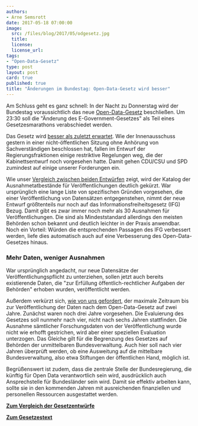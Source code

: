 ```yaml
---
authors: 
- Arne Semsrott
date: 2017-05-18 07:00:00
image:
  src: /files/blog/2017/05/odgesetz.jpg
  title: 
  license:
  license_url: 
tags:
- "Open-Data-Gesetz"
type: post
layout: post
card: true
published: true
title: "Änderungen im Bundestag: Open-Data-Gesetz wird besser" 
---
```

Am Schluss geht es ganz schnell: In der Nacht zu Donnerstag wird der Bundestag voraussichtlich das neue [Open-Data-Gesetz](https://okfn.de/blog/tags/open-data-gesetz/) beschließen. Um 23:30 soll die "Änderung des E-Government-Gesetzes" als Teil eines Gesetzesmarathons verabschiedet werden.

Das Gesetz wird [besser als zuletzt erwartet](http://dip21.bundestag.de/dip21/btd/18/124/1812406.pdf). Wie der Innenausschuss gestern in einer nicht-öffentlichen Sitzung ohne Anhörung von Sachverständigen beschlossen hat, fallen im Entwurf der Regierungsfraktionen einige restriktive Regelungen weg, die der Kabinettsentwurf noch vorgesehen hatte. Damit gehen CDU/CSU und SPD zumindest auf einige unserer Forderungen ein.

Wie unser [Vergleich zwischen beiden Entwürfen](https://github.com/arnese/odgesetz/commit/b1f14e08545927e0f2f9df64424a505423cd58c2?short_path=b81c70a#diff-b81c70af5ba72ee74460bf5e45a7b9bd) zeigt, wird der Katalog der Ausnahmetatbestände für Veröffentlichungen deutlich gekürzt. War ursprünglich eine lange Liste von spezifischen Gründen vorgesehen, die einer Veröffentlichung von Datensätzen entgegenstehen, nimmt der neue Entwurf größtenteils nur noch auf das Informationsfreiheitsgesetz (IFG) Bezug. Damit gibt es zwar immer noch mehr als 30 Ausnahmen für Veröffentlichungen. Die sind als Mindeststandard allerdings den meisten Behörden schon bekannt und deutlich leichter in der Praxis anwendbar. Noch ein Vorteil: Würden die entsprechenden Passagen des IFG verbessert werden, liefe dies automatisch auch auf eine Verbesserung des Open-Data-Gesetzes hinaus.

<h3>Mehr Daten, weniger Ausnahmen</h3>

War ursprünglich angedacht, nur neue Datensätze der Veröffentlichungspflicht zu unterziehen, sollen jetzt auch bereits existierende Daten, die "zur Erfüllung öffentlich-rechtlicher Aufgaben der Behörden" erhoben wurden, veröffentlicht werden.

Außerdem verkürzt sich, [wie von uns gefordert](https://okfn.de/blog/2017/01/odgesetz-stellungnahme/), der maximale Zeitraum bis zur Veröffentlichung der Daten nach dem Open-Data-Gesetz auf zwei Jahre. Zunächst waren noch drei Jahre vorgesehen. Die Evaluierung des Gesetzes soll nunmehr nach vier, nicht nach sechs Jahren stattfinden. Die Ausnahme sämtlicher Forschungsdaten von der Veröffentlichung wurde nicht wie erhofft gestrichen, wird aber einer speziellen Evaluation unterzogen. Das Gleiche gilt für die Begrenzung des Gesetzes auf Behörden der unmittelbaren Bundesverwaltung. Auch hier soll nach vier Jahren überprüft werden, ob eine Ausweitung auf die mittelbare Bundesverwaltung, also etwa Stiftungen der öffentlichen Hand, möglich ist.

Begrüßenswert ist zudem, dass die zentrale Stelle der Bundesregierung, die künftig für Open Data verantwortlich sein wird, ausdrücklich auch Ansprechstelle für Bundesländer sein wird. Damit sie effektiv arbeiten kann, sollte sie in den kommenden Jahren mit ausreichenden finanziellen und personellen Ressourcen ausgestattet werden.

**[Zum Vergleich der Gesetzentwürfe](https://github.com/arnese/odgesetz/commit/b1f14e08545927e0f2f9df64424a505423cd58c2?short_path=b81c70a#diff-b81c70af5ba72ee74460bf5e45a7b9bd)**

**[Zum Gesetzestext](https://github.com/arnese/odgesetz/blob/master/Gesetz-Text.md)**
